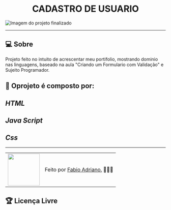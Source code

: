 <h1 align="center">CADASTRO DE USUARIO</h1>

![Imagem do projeto finalizado](assents/img/TELA_CADASTRO.png)

---

## 💻 Sobre

Projeto feito no intuito de acrescentar meu portifolio, mostrando dominio nas linguagens, baseado na aula "Criando um Formulario com Validação" e Sujeito Programador.

## 🤯 Oprojeto é composto por:
 
 ## *HTML*
 ## *Java Script*
 ## *Css*

---

<table>
  <tr>
    <td>
      <img src="https://github.com/F4bio00.png" width="100px" />
    </td>
    <td>
      Feito por <a href="https://github.com/F4bio00">Fabio Adriano.</a> 🙋🏿‍♂️
    </td>
  </tr>
</table>

## 🏆 Licença Livre